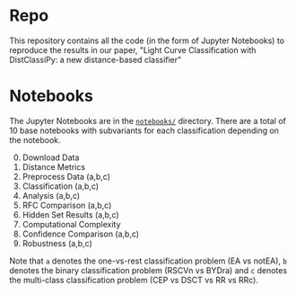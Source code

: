 # Repo

This repository contains all the code (in the form of Jupyter Notebooks) to reproduce the results in our paper, "Light Curve Classification with DistClassiPy: a new distance-based classifier"

# Notebooks
The Jupyter Notebooks are in the [```notebooks/```](https://github.com/sidchaini/LightCurveDistanceClassification/tree/main/notebooks) directory. There are a total of 10 base notebooks with subvariants for each classification depending on the notebook.

00. Download Data
01. Distance Metrics
02. Preprocess Data (a,b,c)
03. Classification (a,b,c)
04. Analysis (a,b,c)
05. RFC Comparison (a,b,c)
06. Hidden Set Results (a,b,c)
07. Computational Complexity
08. Confidence Comparison (a,b,c)
09. Robustness (a,b,c)

Note that ```a``` denotes the one-vs-rest classification problem (EA vs notEA), ```b``` denotes the binary classification problem (RSCVn vs BYDra) and ```c``` denotes the multi-class classification problem (CEP vs DSCT vs RR vs RRc).
